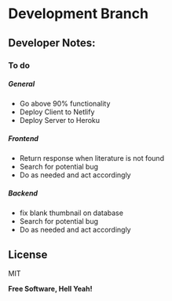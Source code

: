 # Development Branch

## Developer Notes:

### To do

##### General

- Go above 90% functionality
- Deploy Client to Netlify
- Deploy Server to Heroku

##### Frontend

- Return response when literature is not found
- Search for potential bug
- Do as needed and act accordingly

##### Backend

- fix blank thumbnail on database
- Search for potential bug
- Do as needed and act accordingly

## License

MIT

**Free Software, Hell Yeah!**
